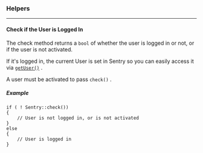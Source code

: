### Helpers

----------

#### Check if the User is Logged In

The check method returns a `bool` of whether the user is logged in or not, or
if the user is not activated.

If it's logged in, the current User is set in Sentry so you can easily access
it via [`getUser()`]({url}/users/find#get-the-current-logged-in-user) .

A user must be activated to pass `check()` .

##### Example

	if ( ! Sentry::check())
	{
		// User is not logged in, or is not activated
	}
	else
	{
		// User is logged in
	}
